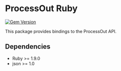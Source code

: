 ProcessOut Ruby
==============

[![Gem Version](https://badge.fury.io/rb/processout.svg)](https://badge.fury.io/rb/processout)

This package provides bindings to the ProcessOut API.

Dependencies
------------

* Ruby >= 1.9.0
* json >= 1.0